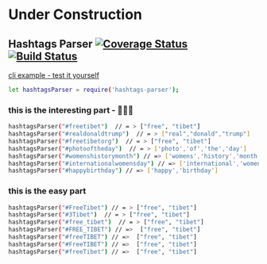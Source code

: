 # Under Construction



## Hashtags Parser [![Coverage Status](https://coveralls.io/repos/github/Naor-Tedgi/hashtags-parser/badge.svg?branch=master&service=github)](https://coveralls.io/github/Naor-Tedgi/hashtags-parser?branch=master&service=github) [![Build Status](https://travis-ci.org/Naor-Tedgi/NLP-HashTag-Parser.svg?branch=master)](https://travis-ci.org/Naor-Tedgi/NLP-HashTag-Parser)


[ cli example - test it yourself](http://ec2-34-209-9-65.us-west-2.compute.amazonaws.com:3001/)





```sh
let hashtagsParser = require('hashtags-parser');
```



###  this is the interesting part - 🚀🚀🚀
```sh
hashtagsParser("#freetibet")  // = > ["free", "tibet"]
hashtagsParser("#realdonaldtrump")  // = > ["real","donald","trump"]
hashtagsParser("#freetibetorg")  // = > ["free", "tibet"]
hashtagsParser("#photooftheday")  // = > ['photo','of','the','day']
hashtagsParser("#womenshistorymonth") // => ['womens','history','month']
hashtagsParser("#internationalwomensday") // => ['international','womens','day']
hashtagsParser("#happybirthday") // => ['happy','birthday']
```

### this is the easy part 
```sh
hashtagsParser("#FreeTibet") // = > ["free", "tibet"]
hashtagsParser("#3Tibet")  // = > ["free", "tibet"]
hashtagsParser("#free_tibet")  // = > ["free", "tibet"]
hashtagsParser("#FREE_TIBET") // =>  ["free", "tibet"]
hashtagsParser("#freeTIBET") // =>  ["free", "tibet"]
hashtagsParser("#FreeTIBET") // =>  ["free", "tibet"]
hashtagsParser("#freeTibet") // =>  ["free", "tibet"]


```
